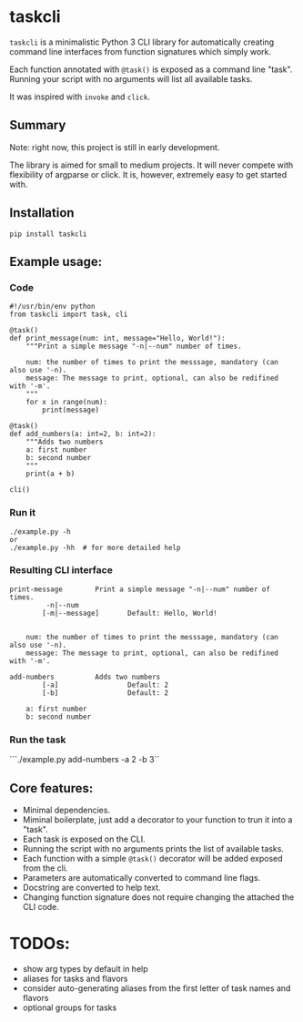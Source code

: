 # taskcli

`taskcli` is a minimalistic Python 3 CLI library for automatically
creating command line interfaces from function signatures which simply work.

Each function annotated with `@task()` is exposed as a command line "task".
Running your script with no arguments will list all available tasks.

It was inspired with `invoke` and `click`.

## Summary
Note: right now, this project is still in early development.

The library is aimed for small to medium projects.
It will never compete with flexibility of argparse or click.
It is, however, extremely easy to get started with.

## Installation

```
pip install taskcli
```

## Example usage:
### Code
```
#!/usr/bin/env python
from taskcli import task, cli

@task()
def print_message(num: int, message="Hello, World!"):
    """Print a simple message "-n|--num" number of times.

    num: the number of times to print the messsage, mandatory (can also use '-n).
    message: The message to print, optional, can also be redifined with '-m'.
    """
    for x in range(num):
        print(message)

@task()
def add_numbers(a: int=2, b: int=2):
    """Adds two numbers
    a: first number
    b: second number
    """
    print(a + b)

cli()
```
### Run it
    ./example.py -h
    or
    ./example.py -hh  # for more detailed help

### Resulting CLI interface
```
print-message        Print a simple message "-n|--num" number of times.
         -n|--num
        [-m|--message]       Default: Hello, World!


    num: the number of times to print the messsage, mandatory (can also use '-n).
    message: The message to print, optional, can also be redifined with '-m'.

add-numbers          Adds two numbers
        [-a]                 Default: 2
        [-b]                 Default: 2

    a: first number
    b: second number
```

### Run the task
```./example.py add-numbers -a 2 -b 3``

## Core features:
- Minimal dependencies.
- Miminal boilerplate, just add a decorator to your function to trun it into a "task".
- Each task is exposed on the CLI.
- Running the script with no arguments prints the list of available tasks.
- Each function with a simple `@task()` decorator will be added exposed from the cli.
- Parameters are automatically converted to command line flags.
- Docstring are converted to help text.
- Changing function signature does not require changing the attached the CLI code.



# TODOs:
- show arg types by default in help
- aliases for tasks and flavors
- consider auto-generating aliases from the first letter of task names and flavors
- optional groups for tasks
